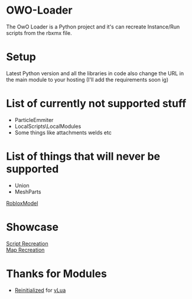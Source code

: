 # OWO-Loader
The OwO Loader is a Python project and it's can recreate Instance/Run scripts from the rbxmx file.

# Setup
Latest Python version and all the libraries in code also change the URL in the main module to your hosting (I'll add the requirements soon ig)

# List of currently not supported stuff
+ ParticleEmmiter
+ LocalScripts\LocalModules
+ Some things like attachments welds etc

# List of things that will never be supported
+ Union
+ MeshParts


[RobloxModel](https://create.roblox.com/store/asset/15521788629/)

# Showcase
[Script Recreation](https://www.youtube.com/watch?v=12YzWBe68NM) <br />
[Map Recreation](https://www.youtube.com/watch?v=U5tio8WhqC0)
# Thanks for Modules
- [Reinitialized](https://www.roblox.com/users/189503) for [vLua](https://www.roblox.com/library/4689019964)
